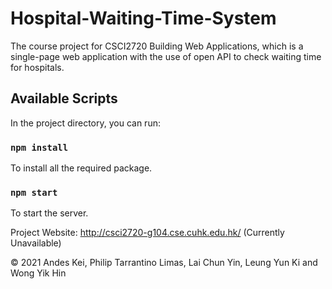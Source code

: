 # Hospital-Waiting-Time-System

The course project for CSCI2720 Building Web Applications, which is a single-page web application with the use of open API to check waiting time for hospitals.

## Available Scripts
In the project directory, you can run:

### `npm install`

To install all the required package.

### `npm start`

To start the server.

Project Website: http://csci2720-g104.cse.cuhk.edu.hk/ (Currently Unavailable)

© 2021 Andes Kei, Philip Tarrantino Limas, Lai Chun Yin, Leung Yun Ki and Wong Yik Hin
